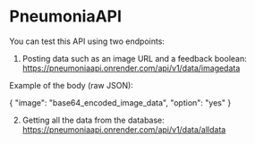 # PneumoniaAPI

You can test this API using two endpoints: 

1. Posting data such as an image URL and a feedback boolean: https://pneumoniaapi.onrender.com/api/v1/data/imagedata

Example of the body (raw JSON): 

{
  "image": "base64_encoded_image_data",
  "option": "yes"
}

2. Getting all the data from the database: https://pneumoniaapi.onrender.com/api/v1/data/alldata
